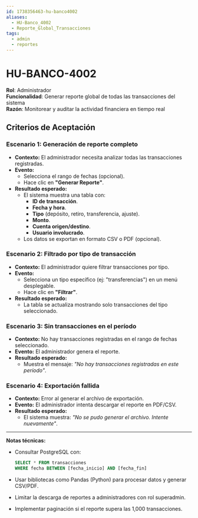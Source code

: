 ```yaml
---
id: 1738356463-hu-banco4002
aliases:
  - HU-Banco_4002
  - Reporte_Global_Transacciones
tags:
  - admin
  - reportes
---
```


# HU-BANCO-4002

**Rol**: Administrador  
**Funcionalidad**: Generar reporte global de todas las transacciones del sistema  
**Razón**: Monitorear y auditar la actividad financiera en tiempo real  

## **Criterios de Aceptación**  

### **Escenario 1: Generación de reporte completo**  

- **Contexto:** El administrador necesita analizar todas las transacciones registradas.  
- **Evento:**  
  - Selecciona el rango de fechas (opcional).  
  - Hace clic en **"Generar Reporte"**.  
- **Resultado esperado:**  
  - El sistema muestra una tabla con:  
    - **ID de transacción**.  
    - **Fecha y hora**.  
    - **Tipo** (depósito, retiro, transferencia, ajuste).  
    - **Monto**.  
    - **Cuenta origen/destino**.  
    - **Usuario involucrado**.  
  - Los datos se exportan en formato CSV o PDF (opcional).  

### **Escenario 2: Filtrado por tipo de transacción**  

- **Contexto:** El administrador quiere filtrar transacciones por tipo.  
- **Evento:**  
  - Selecciona un tipo específico (ej: "transferencias") en un menú desplegable.  
  - Hace clic en **"Filtrar"**.  
- **Resultado esperado:**  
  - La tabla se actualiza mostrando solo transacciones del tipo seleccionado.  

### **Escenario 3: Sin transacciones en el período**  

- **Contexto:** No hay transacciones registradas en el rango de fechas seleccionado.  
- **Evento:** El administrador genera el reporte.  
- **Resultado esperado:**  
  - Muestra el mensaje: *"No hay transacciones registradas en este período"*.  

### **Escenario 4: Exportación fallida**  

- **Contexto:** Error al generar el archivo de exportación.  
- **Evento:** El administrador intenta descargar el reporte en PDF/CSV.  
- **Resultado esperado:**  
  - El sistema muestra: *"No se pudo generar el archivo. Intente nuevamente"*.  

---

**Notas técnicas:**  

- Consultar PostgreSQL con:  

  ```sql
  SELECT * FROM transacciones 
  WHERE fecha BETWEEN [fecha_inicio] AND [fecha_fin]

- Usar bibliotecas como Pandas (Python) para procesar datos y generar CSV/PDF.
- Limitar la descarga de reportes a administradores con rol superadmin.
- Implementar paginación si el reporte supera las 1,000 transacciones.
